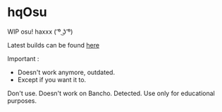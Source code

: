 # hqOsu

WIP osu! haxxx ( ͡º ͜ʖ ͡º)

Latest builds can be found [here](https://github.com/hq-af/hqOsu/releases)

Important :

- Doesn't work anymore, outdated.
- Except if you want it to.

Don't use.
Doesn't work on Bancho.
Detected.
Use only for educational purposes.
